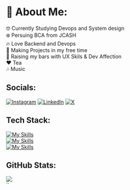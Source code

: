 # 💫 About Me:
🤓 Currently Studying Devops and System design<br>❄️ Persuing BCA from JCASH<br> 🔥 Love Backend and Devops <br>🚀 Making Projects in my free time<br>💪 Raising my bars with UX Skils & Dev Affection<br>❤️ Tea<br>🎶 Music


##  Socials:
[![Instagram](https://skillicons.dev/icons?i=instagram)](https://instagram.com/__raghvendra__001) [![LinkedIn](https://skillicons.dev/icons?i=linkedin)](https://linkedin.com/in/raghvendra-misra2178a6293) [![X](https://skillicons.dev/icons?i=twitter)](https://x.com/Raghvendra_001) 

##  Tech Stack:

[![My Skills](https://skillicons.dev/icons?i=c,cpp,javascript,typescript,python&perline=5)](https://skillicons.dev)
<br>
[![My Skills](https://skillicons.dev/icons?i=react,tailwind,redux,babel,figma,git,github&perline=8)](https://skillicons.dev)
<br>
[![My Skills](https://skillicons.dev/icons?i=nodejs,express,mongodb,appwrite,aws,gcp,docker,nginx,linux&perline=8)](https://skillicons.dev)


## GitHub Stats:
![](https://github-readme-streak-stats.herokuapp.com/?user=dev-raghvendramisra&theme=react&hide_border=true)<br/>
``
